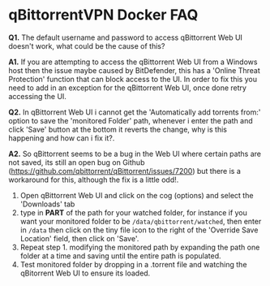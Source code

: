 # **qBittorrentVPN Docker FAQ**

**Q1.** The default username and password to access qBittorrent Web UI doesn't work, what could be the cause of this?

**A1.** If you are attempting to access the qBittorrent Web UI from a Windows host then the issue maybe caused by BitDefender, this has a 'Online Threat Protection' function that can block access to the UI. In order to fix this you need to add in an exception for the qBittorrent Web UI, once done retry accessing the UI.

**Q2.** In qBittorrent Web UI i cannot get the 'Automatically add torrents from:' option to save the 'monitored Folder' path, whenever i enter the path and click 'Save' button at the bottom it reverts the change, why is this happening and how can i fix it?.

**A2.** So qBittorrent seems to be a bug in the Web UI where certain paths are not saved, its still an open bug on Github (https://github.com/qbittorrent/qBittorrent/issues/7200) but there is a workaround for this, although the fix is a little odd!.

1. Open qBittorrent Web UI and click on the cog (options) and select the 'Downloads' tab
2. type in **PART** of the path for your watched folder, for instance if you want your monitored folder to be ```/data/qbittorrent/watched```, then enter in ```/data``` then click on the tiny file icon to the right of the 'Override Save Location' field, then click on 'Save'.
3. Repeat step 1. modifying the monitored path by expanding the path one folder at a time and saving until the entire path is populated.
4. Test monitored folder by dropping in a .torrent file and watching the qBitorrent Web UI to ensure its loaded.
